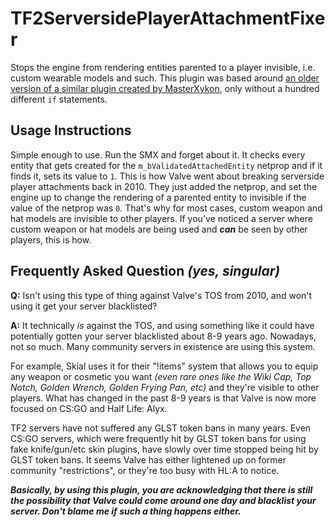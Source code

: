 # TF2ServersidePlayerAttachmentFixer
Stops the engine from rendering entities parented to a player invisible, i.e. custom wearable models and such. This plugin was based around [an older version of a similar plugin created by MasterXykon](https://pastebin.com/jYF9XJFg), only without a hundred different `if` statements.

## Usage Instructions
Simple enough to use. Run the SMX and forget about it. It checks every entity that gets created for the `m_bValidatedAttachedEntity` netprop and if it finds it, sets its value to `1`. This is how Valve went about breaking serverside player attachments back in 2010. They just added the netprop, and set the engine up to change the rendering of a parented entity to invisible if the value of the netprop was `0`. That's why for most cases, custom weapon and hat models are invisible to other players. If you've noticed a server where custom weapon or hat models are being used and ***can*** be seen by other players, this is how.


## Frequently Asked Question *(yes, singular)*
**Q:** Isn't using this type of thing against Valve's TOS from 2010, and won't using it get your server blacklisted?

**A:** It technically *is* against the TOS, and using something like it could have potentially gotten your server blacklisted about 8-9 years ago. Nowadays, not so much. Many community servers in existence are using this system.

For example, Skial uses it for their "!items" system that allows you to equip any weapon or cosmetic you want *(even rare ones like the Wiki Cap, Top Notch, Golden Wrench, Golden Frying Pan, etc)* and they're visible to other players. What has changed in the past 8-9 years is that Valve is now more focused on CS:GO and Half Life: Alyx.

TF2 servers have not suffered any GLST token bans in many years. Even CS:GO servers, which were frequently hit by GLST token bans for using fake knife/gun/etc skin plugins, have slowly over time stopped being hit by GLST token bans. It seems Valve has either lightened up on former community "restrictions", or they're too busy with HL:A to notice.

***Basically, by using this plugin, you are acknowledging that there is still the possibility that Valve could come around one day and blacklist your server. Don't blame me if such a thing happens either.***

